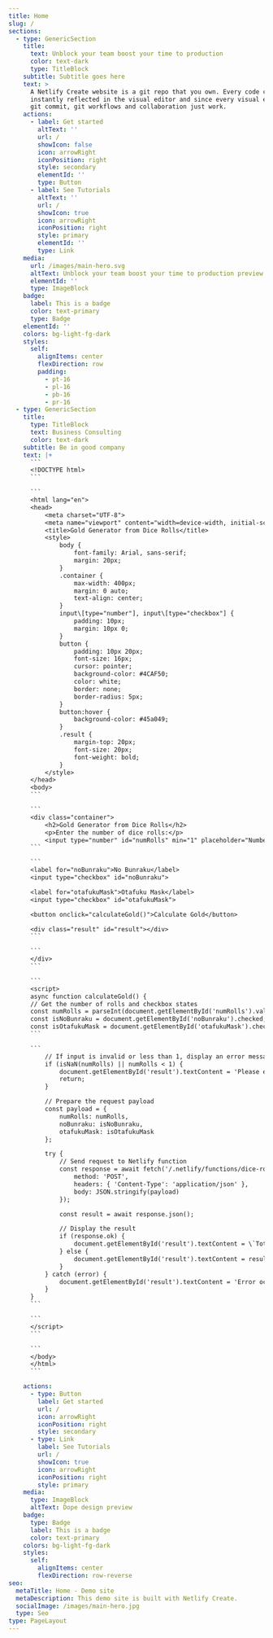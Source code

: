 ```yaml
---
title: Home
slug: /
sections:
  - type: GenericSection
    title:
      text: Unblock your team boost your time to production
      color: text-dark
      type: TitleBlock
    subtitle: Subtitle goes here
    text: >
      A Netlify Create website is a git repo that you own. Every code commit is
      instantly reflected in the visual editor and since every visual edit is a
      git commit, git workflows and collaboration just work.
    actions:
      - label: Get started
        altText: ''
        url: /
        showIcon: false
        icon: arrowRight
        iconPosition: right
        style: secondary
        elementId: ''
        type: Button
      - label: See Tutorials
        altText: ''
        url: /
        showIcon: true
        icon: arrowRight
        iconPosition: right
        style: primary
        elementId: ''
        type: Link
    media:
      url: /images/main-hero.svg
      altText: Unblock your team boost your time to production preview
      elementId: ''
      type: ImageBlock
    badge:
      label: This is a badge
      color: text-primary
      type: Badge
    elementId: ''
    colors: bg-light-fg-dark
    styles:
      self:
        alignItems: center
        flexDirection: row
        padding:
          - pt-16
          - pl-16
          - pb-16
          - pr-16
  - type: GenericSection
    title:
      type: TitleBlock
      text: Business Consulting
      color: text-dark
    subtitle: Be in good company
    text: |+
      ```
      <!DOCTYPE html>
      ```

      ```
      <html lang="en">
      <head>
          <meta charset="UTF-8">
          <meta name="viewport" content="width=device-width, initial-scale=1.0">
          <title>Gold Generator from Dice Rolls</title>
          <style>
              body {
                  font-family: Arial, sans-serif;
                  margin: 20px;
              }
              .container {
                  max-width: 400px;
                  margin: 0 auto;
                  text-align: center;
              }
              input\[type="number"], input\[type="checkbox"] {
                  padding: 10px;
                  margin: 10px 0;
              }
              button {
                  padding: 10px 20px;
                  font-size: 16px;
                  cursor: pointer;
                  background-color: #4CAF50;
                  color: white;
                  border: none;
                  border-radius: 5px;
              }
              button:hover {
                  background-color: #45a049;
              }
              .result {
                  margin-top: 20px;
                  font-size: 20px;
                  font-weight: bold;
              }
          </style>
      </head>
      <body>
      ```

      ```
      <div class="container">
          <h2>Gold Generator from Dice Rolls</h2>
          <p>Enter the number of dice rolls:</p>
          <input type="number" id="numRolls" min="1" placeholder="Number of rolls">
      ```

      ```
      <label for="noBunraku">No Bunraku</label>
      <input type="checkbox" id="noBunraku">

      <label for="otafukuMask">Otafuku Mask</label>
      <input type="checkbox" id="otafukuMask">

      <button onclick="calculateGold()">Calculate Gold</button>

      <div class="result" id="result"></div>
      ```

      ```
      </div>
      ```

      ```
      <script>
      async function calculateGold() {
      // Get the number of rolls and checkbox states
      const numRolls = parseInt(document.getElementById('numRolls').value);
      const isNoBunraku = document.getElementById('noBunraku').checked;
      const isOtafukuMask = document.getElementById('otafukuMask').checked;
      ```

      ```
          // If input is invalid or less than 1, display an error message
          if (isNaN(numRolls) || numRolls < 1) {
              document.getElementById('result').textContent = 'Please enter a valid number greater than 0.';
              return;
          }

          // Prepare the request payload
          const payload = {
              numRolls: numRolls,
              noBunraku: isNoBunraku,
              otafukuMask: isOtafukuMask
          };

          try {
              // Send request to Netlify function
              const response = await fetch('/.netlify/functions/dice-rolls', {
                  method: 'POST',
                  headers: { 'Content-Type': 'application/json' },
                  body: JSON.stringify(payload)
              });

              const result = await response.json();

              // Display the result
              if (response.ok) {
                  document.getElementById('result').textContent = \`Total gold from ${numRolls} rolls: ${result.totalGold}\`;
              } else {
                  document.getElementById('result').textContent = result.error || 'Error occurred.';
              }
          } catch (error) {
              document.getElementById('result').textContent = 'Error occurred while processing your request.';
          }
      }
      ```

      ```
      </script>
      ```

      ```
      </body>
      </html>
      ```

    actions:
      - type: Button
        label: Get started
        url: /
        icon: arrowRight
        iconPosition: right
        style: secondary
      - type: Link
        label: See Tutorials
        url: /
        showIcon: true
        icon: arrowRight
        iconPosition: right
        style: primary
    media:
      type: ImageBlock
      altText: Dope design preview
    badge:
      type: Badge
      label: This is a badge
      color: text-primary
    colors: bg-light-fg-dark
    styles:
      self:
        alignItems: center
        flexDirection: row-reverse
seo:
  metaTitle: Home - Demo site
  metaDescription: This demo site is built with Netlify Create.
  socialImage: /images/main-hero.jpg
  type: Seo
type: PageLayout
---
```

